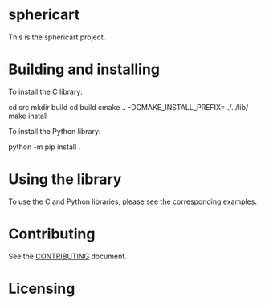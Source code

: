 # sphericart

This is the sphericart project.

# Building and installing

To install the C library:

  cd src
  mkdir build
  cd build
  cmake .. -DCMAKE_INSTALL_PREFIX=../../lib/
  make install

To install the Python library:

  python -m pip install .

# Using the library

To use the C and Python libraries, please see the corresponding examples.

# Contributing

See the [CONTRIBUTING](CONTRIBUTING.md) document.

# Licensing

<!--
Please go to https://choosealicense.com/licenses/ and choose a license that
fits your needs. The recommended license for a project of this type is the
Boost Software License 1.0.
-->
